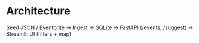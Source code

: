 # Architecture
Seed JSON / Eventbrite -> Ingest -> SQLite -> FastAPI (/events, /suggest) -> Streamlit UI (filters + map)